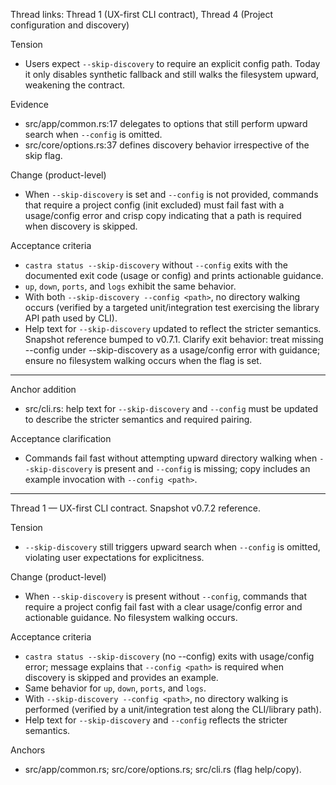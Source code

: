 Thread links: Thread 1 (UX-first CLI contract), Thread 4 (Project configuration and discovery)

Tension
- Users expect `--skip-discovery` to require an explicit config path. Today it only disables synthetic fallback and still walks the filesystem upward, weakening the contract.

Evidence
- src/app/common.rs:17 delegates to options that still perform upward search when `--config` is omitted.
- src/core/options.rs:37 defines discovery behavior irrespective of the skip flag.

Change (product-level)
- When `--skip-discovery` is set and `--config` is not provided, commands that require a project config (init excluded) must fail fast with a usage/config error and crisp copy indicating that a path is required when discovery is skipped.

Acceptance criteria
- `castra status --skip-discovery` without `--config` exits with the documented exit code (usage or config) and prints actionable guidance.
- `up`, `down`, `ports`, and `logs` exhibit the same behavior.
- With both `--skip-discovery --config <path>`, no directory walking occurs (verified by a targeted unit/integration test exercising the library API path used by CLI).
- Help text for `--skip-discovery` updated to reflect the stricter semantics.
Snapshot reference bumped to v0.7.1. Clarify exit behavior: treat missing --config under --skip-discovery as a usage/config error with guidance; ensure no filesystem walking occurs when the flag is set.

---

Anchor addition
- src/cli.rs: help text for `--skip-discovery` and `--config` must be updated to describe the stricter semantics and required pairing.

Acceptance clarification
- Commands fail fast without attempting upward directory walking when `--skip-discovery` is present and `--config` is missing; copy includes an example invocation with `--config <path>`.

---

Thread 1 — UX-first CLI contract. Snapshot v0.7.2 reference.

Tension
- `--skip-discovery` still triggers upward search when `--config` is omitted, violating user expectations for explicitness.

Change (product-level)
- When `--skip-discovery` is present without `--config`, commands that require a project config fail fast with a clear usage/config error and actionable guidance. No filesystem walking occurs.

Acceptance criteria
- `castra status --skip-discovery` (no --config) exits with usage/config error; message explains that `--config <path>` is required when discovery is skipped and provides an example.
- Same behavior for `up`, `down`, `ports`, and `logs`.
- With `--skip-discovery --config <path>`, no directory walking is performed (verified by a unit/integration test along the CLI/library path).
- Help text for `--skip-discovery` and `--config` reflects the stricter semantics.

Anchors
- src/app/common.rs; src/core/options.rs; src/cli.rs (flag help/copy).